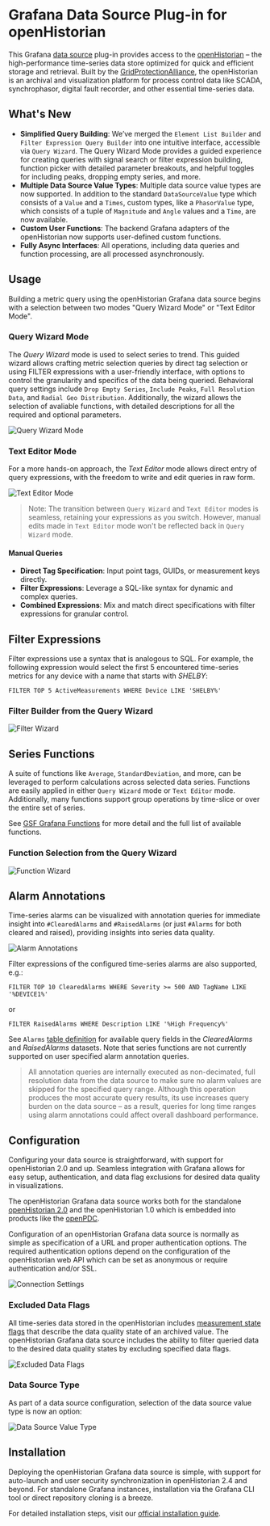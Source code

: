 # Grafana Data Source Plug-in for openHistorian

This Grafana [data source](https://grafana.com/grafana/plugins/data-source-plugins/) plug-in provides access to the [openHistorian](https://github.com/GridProtectionAlliance/openHistorian) – the high-performance time-series data store optimized for quick and efficient storage and retrieval. Built by the [GridProtectionAlliance](https://www.gridprotectionalliance.org/), the openHistorian is an archival and visualization platform for process control data like SCADA, synchrophasor, digital fault recorder, and other essential time-series data.

## What's New

- **Simplified Query Building**: We’ve merged the `Element List Builder` and `Filter Expression Query Builder` into one intuitive interface, accessible via `Query Wizard`. The Query Wizard Mode provides a guided experience for creating queries with signal search or filter expression building, function picker with detailed parameter breakouts, and helpful toggles for including peaks, dropping empty series, and more.
- **Multiple Data Source Value Types**: Multiple data source value types are now supported. In addition to the standard `DataSourceValue` type which consists of a `Value` and a `Times`, custom types, like a `PhasorValue` type, which consists of a tuple of `Magnitude` and `Angle` values and a `Time`, are now available.
- **Custom User Functions**: The backend Grafana adapters of the openHistorian now supports user-defined custom functions.
- **Fully Async Interfaces**: All operations, including data queries and function processing, are all processed asynchronously. 

## Usage

Building a metric query using the openHistorian Grafana data source begins with a selection between two modes "Query Wizard Mode" or "Text Editor Mode".

### Query Wizard Mode

The _Query Wizard_ mode is used to select series to trend. This guided wizard allows crafting metric selection queries by direct tag selection or using FILTER expressions with a user-friendly interface, with options to control the granularity and specifics of the data being queried. Behavioral query settings include `Drop Empty Series`, `Include Peaks`, `Full Resolution Data`, and `Radial Geo Distribution`. Additionally, the wizard allows the selection of avaliable functions, with detailed descriptions for all the required and optional parameters.

![Query Wizard Mode](img/QueryWizardMode.png)

### Text Editor Mode

For a more hands-on approach, the _Text Editor_ mode allows direct entry of query expressions, with the freedom to write and edit queries in raw form.

![Text Editor Mode](img/TextEditorMode.png)

> Note: The transition between `Query Wizard` and `Text Editor` modes is seamless, retaining your expressions as you switch. However, manual edits made in `Text Editor` mode won't be reflected back in `Query Wizard` mode.

#### Manual Queries

- **Direct Tag Specification**: Input point tags, GUIDs, or measurement keys directly.
- **Filter Expressions**: Leverage a SQL-like syntax for dynamic and complex queries.
- **Combined Expressions**: Mix and match direct specifications with filter expressions for granular control.


## Filter Expressions

Filter expressions use a syntax that is analogous to SQL. For example, the following expression would select the first 5 encountered time-series metrics for any device with a name that starts with _SHELBY_:
```
FILTER TOP 5 ActiveMeasurements WHERE Device LIKE 'SHELBY%'
```

### Filter Builder from the Query Wizard

![Filter Wizard](img/FilterWizard.png)

## Series Functions

A suite of functions like `Average`, `StandardDeviation`, and more, can be leveraged to perform calculations across selected data series. Functions are easily applied in either `Query Wizard` mode or `Text Editor` mode. Additionally, many functions support group operations by time-slice or over the entire set of series.

See [GSF Grafana Functions](https://github.com/GridProtectionAlliance/gsf/blob/master/Source/Documentation/GrafanaFunctions.md) for more detail and the full list of available functions.

### Function Selection from the Query Wizard

![Function Wizard](img/FunctionWizard.png)

## Alarm Annotations

Time-series alarms can be visualized with annotation queries for immediate insight into `#ClearedAlarms` and `#RaisedAlarms` (or just `#Alarms` for both cleared and raised), providing insights into series data quality.

![Alarm Annotations](img/AlarmAnnotations.png)

Filter expressions of the configured time-series alarms are also supported, e.g.:

```
FILTER TOP 10 ClearedAlarms WHERE Severity >= 500 AND TagName LIKE '%DEVICE1%'
```

or

```
FILTER RaisedAlarms WHERE Description LIKE '%High Frequency%'
```

See `Alarms` [table definition](https://github.com/GridProtectionAlliance/gsf/blob/master/Source/Documentation/FilterExpressions.md#alarms) for available query fields in the _ClearedAlarms_ and _RaisedAlarms_ datasets. Note that series functions are not currently supported on user specified alarm annotation queries.

> All annotation queries are internally executed as non-decimated, full resolution data from the data source to make sure no alarm values are skipped for the specified query range. Although this operation produces the most accurate query results, its use increases query burden on the data source &ndash; as a result, queries for long time ranges using alarm annotations could affect overall dashboard performance.

## Configuration

Configuring your data source is straightforward, with support for openHistorian 2.0 and up. Seamless integration with Grafana allows for easy setup, authentication, and data flag exclusions for desired data quality in visualizations.

The openHistorian Grafana data source works both for the standalone [openHistorian 2.0](http://www.openHistorian.com/) and the openHistorian 1.0 which is embedded into products like the [openPDC](http://www.openPDC.com/).

Configuration of an openHistorian Grafana data source is normally as simple as specification of a URL and proper authentication options. The required authentication options depend on the configuration of the openHistorian web API which can be set as anonymous or require authentication and/or SSL.

![Connection Settings](img/ConnectionSettings.png)

### Excluded Data Flags

All time-series data stored in the openHistorian includes [measurement state flags](https://github.com/GridProtectionAlliance/gsf/blob/master/Source/Libraries/GSF.TimeSeries/IMeasurement.cs#L46) that describe the data quality state of an archived value. The openHistorian Grafana data source includes the ability to filter queried data to the desired data quality states by excluding specified data flags.

![Excluded Data Flags](img/ExcludedDataFlags.png)

### Data Source Type

As part of a data source configuration, selection of the data source value type is now an option:

![Data Source Value Type](img/DataSourceValueType.png)

## Installation

Deploying the openHistorian Grafana data source is simple, with support for auto-launch and user security synchronization in openHistorian 2.4 and beyond. For standalone Grafana instances, installation via the Grafana CLI tool or direct repository cloning is a breeze.

For detailed installation steps, visit our [official installation guide](https://grafana.com/grafana/plugins/gridprotectionalliance-openhistorian-datasource/?tab=installation).
